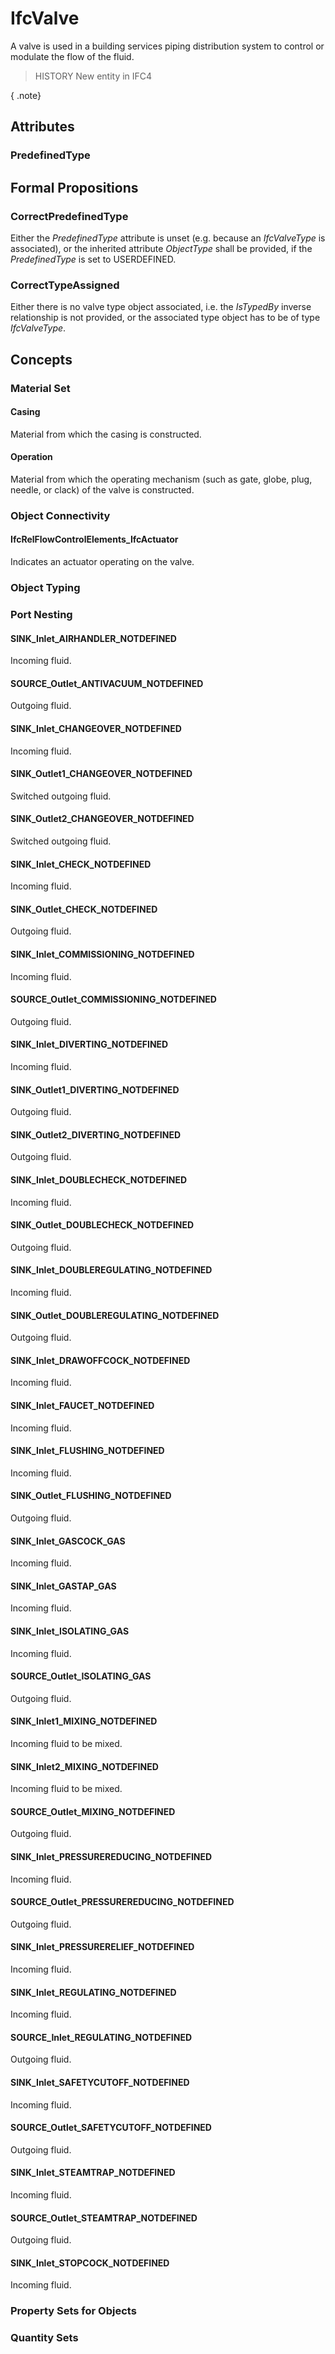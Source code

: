 # IfcValve

A valve is used in a building services piping distribution system to control or modulate the flow of the fluid.

> HISTORY  New entity in IFC4

{ .note}
>

## Attributes

### PredefinedType


## Formal Propositions

### CorrectPredefinedType
Either the _PredefinedType_ attribute is unset (e.g. because an _IfcValveType_ is associated), or the inherited attribute _ObjectType_ shall be provided, if the _PredefinedType_ is set to USERDEFINED.

### CorrectTypeAssigned
Either there is no valve type object associated, i.e. the _IsTypedBy_ inverse relationship is not provided, or the associated type object has to be of type _IfcValveType_.

## Concepts

### Material Set



#### Casing

Material from which the casing is constructed.

#### Operation

Material from which the operating mechanism (such as gate, globe, plug, needle, or clack) of the valve is constructed.

### Object Connectivity



#### IfcRelFlowControlElements_IfcActuator

Indicates an actuator operating on the valve.

### Object Typing



### Port Nesting



#### SINK_Inlet_AIRHANDLER_NOTDEFINED

Incoming fluid.

#### SOURCE_Outlet_ANTIVACUUM_NOTDEFINED

Outgoing fluid.

#### SINK_Inlet_CHANGEOVER_NOTDEFINED

Incoming fluid.

#### SINK_Outlet1_CHANGEOVER_NOTDEFINED

Switched outgoing fluid.

#### SINK_Outlet2_CHANGEOVER_NOTDEFINED

Switched outgoing fluid.

#### SINK_Inlet_CHECK_NOTDEFINED

Incoming fluid.

#### SINK_Outlet_CHECK_NOTDEFINED

Outgoing fluid.

#### SINK_Inlet_COMMISSIONING_NOTDEFINED

Incoming fluid.

#### SOURCE_Outlet_COMMISSIONING_NOTDEFINED

Outgoing fluid.

#### SINK_Inlet_DIVERTING_NOTDEFINED

Incoming fluid.

#### SINK_Outlet1_DIVERTING_NOTDEFINED

Outgoing fluid.

#### SINK_Outlet2_DIVERTING_NOTDEFINED

Outgoing fluid.

#### SINK_Inlet_DOUBLECHECK_NOTDEFINED

Incoming fluid.

#### SINK_Outlet_DOUBLECHECK_NOTDEFINED

Outgoing fluid.

#### SINK_Inlet_DOUBLEREGULATING_NOTDEFINED

Incoming fluid.

#### SINK_Outlet_DOUBLEREGULATING_NOTDEFINED

Outgoing fluid.

#### SINK_Inlet_DRAWOFFCOCK_NOTDEFINED

Incoming fluid.

#### SINK_Inlet_FAUCET_NOTDEFINED

Incoming fluid.

#### SINK_Inlet_FLUSHING_NOTDEFINED

Incoming fluid.

#### SINK_Outlet_FLUSHING_NOTDEFINED

Outgoing fluid.

#### SINK_Inlet_GASCOCK_GAS

Incoming fluid.

#### SINK_Inlet_GASTAP_GAS

Incoming fluid.

#### SINK_Inlet_ISOLATING_GAS

Incoming fluid.

#### SOURCE_Outlet_ISOLATING_GAS

Outgoing fluid.

#### SINK_Inlet1_MIXING_NOTDEFINED

Incoming fluid to be mixed.

#### SINK_Inlet2_MIXING_NOTDEFINED

Incoming fluid to be mixed.

#### SOURCE_Outlet_MIXING_NOTDEFINED

Outgoing fluid.

#### SINK_Inlet_PRESSUREREDUCING_NOTDEFINED

Incoming fluid.

#### SOURCE_Outlet_PRESSUREREDUCING_NOTDEFINED

Outgoing fluid.

#### SINK_Inlet_PRESSURERELIEF_NOTDEFINED

Incoming fluid.

#### SINK_Inlet_REGULATING_NOTDEFINED

Incoming fluid.

#### SOURCE_Inlet_REGULATING_NOTDEFINED

Outgoing fluid.

#### SINK_Inlet_SAFETYCUTOFF_NOTDEFINED

Incoming fluid.

#### SOURCE_Outlet_SAFETYCUTOFF_NOTDEFINED

Outgoing fluid.

#### SINK_Inlet_STEAMTRAP_NOTDEFINED

Incoming fluid.

#### SOURCE_Outlet_STEAMTRAP_NOTDEFINED

Outgoing fluid.

#### SINK_Inlet_STOPCOCK_NOTDEFINED

Incoming fluid.

### Property Sets for Objects



### Quantity Sets




